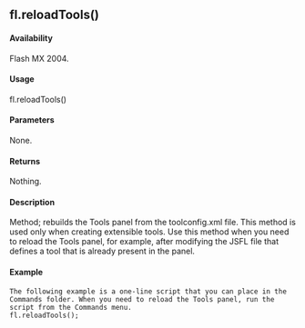 ## fl.reloadTools()

#### Availability

Flash MX 2004.

#### Usage

fl.reloadTools()

#### Parameters

None.

#### Returns

Nothing.

#### Description

Method; rebuilds the Tools panel from the toolconfig.xml file. This method is used only when creating extensible tools. Use this method when you need to reload the Tools panel, for example, after modifying the JSFL file that defines a tool that is already present in the panel.

#### Example

```
The following example is a one-line script that you can place in the Commands folder. When you need to reload the Tools panel, run the script from the Commands menu.
fl.reloadTools();

```
